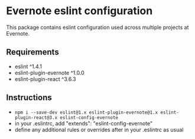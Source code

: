 # Evernote eslint configuration #

This package contains eslint configuration used across multiple projects at Evernote.

## Requirements ##
- eslint ^1.4.1
- eslint-plugin-evernote ^1.0.0
- eslint-plugin-react ^3.6.3

## Instructions ##
- `npm i --save-dev eslint@1.x eslint-plugin-evernote@1.x eslint-plugin-react@3.x eslint-config-evernote`
- in your .eslintrc, add
    "extends": "eslint-config-evernote"
- define any additional rules or overrides after in your .eslintrc as usual
